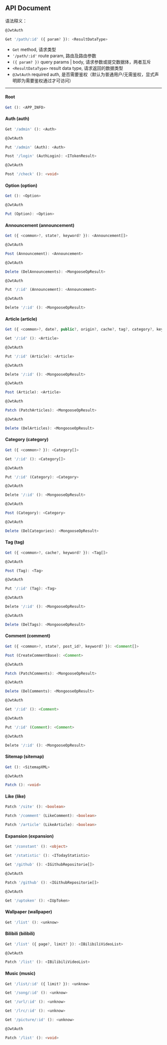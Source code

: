 
## API Document

语法释义：

```ts
@JwtAuth

Get '/path/:id' ({ param? }): <ResultDataType>
```

- `Get` method, 请求类型
- `'/path/:id'` route param, 路由及路由参数
- `({ param? })` query params | body, 请求参数或提交数据体，两者互斥
- `<ResultDataType>` result data type, 请求返回的数据类型
- `@JwtAuth` required auth, 是否需要鉴权（默认为普通用户/无需鉴权，显式声明即为需要鉴权通过才可访问）

---

#### Root
  ```ts
  Get (): <APP_INFO>
  ```

#### Auth (auth)
  ```ts
  Get '/admin' (): <Auth>
  ```
  ```ts
  @JwtAuth
  
  Put '/admin' (Auth): <Auth>
  ```
  ```ts
  Post '/login' (AuthLogin): <ITokenResult>
  ```
  ```ts
  @JwtAuth
  
  Post '/check' (): <void>
  ```

#### Option (option)
  ```ts
  Get (): <Option>
  ```
  ```ts
  @JwtAuth
  
  Put (Option): <Option>
  ```

#### Announcement (announcement)
  ```ts
  Get ({ <common>?, state?, keyword? }): <Announcement[]>
  ```
  ```ts
  @JwtAuth
  
  Post (Announcement): <Announcement>
  ```
  ```ts
  @JwtAuth
  
  Delete (DelAnnouncements): <MongooseOpResult>
  ```
  ```ts
  @JwtAuth
  
  Put '/:id' (Announcement): <Announcement>
  ```
  ```ts
  @JwtAuth
  
  Delete '/:id' (): <MongooseOpResult>
  ```

#### Article (article)
  ```ts
  Get ({ <common>?, date?, public?, origin?, cache?, tag?, category?, keyword?, tag_slug?, category_slug? }): <Article[]>
  ```
  ```ts
  Get '/:id' (): <Article>
  ```
  ```ts
  @JwtAuth
  
  Put '/:id' (Article): <Article>
  ```
  ```ts
  @JwtAuth
  
  Delete '/:id' (): <MongooseOpResult>
  ```
  ```ts
  @JwtAuth
  
  Post (Article): <Article>
  ```
  ```ts
  @JwtAuth
  
  Patch (PatchArticles): <MongooseOpResult>
  ```
  ```ts
  @JwtAuth
  
  Delete (DelArticles): <MongooseOpResult>
  ```

#### Category (category)
  ```ts
  Get ({ <common>? }): <Category[]>
  ```
  ```ts
  Get '/:id' (): <Category[]>
  ```
  ```ts
  @JwtAuth
  
  Put '/:id' (Category): <Category>
  ```
  ```ts
  @JwtAuth
  
  Delete '/:id' (): <MongooseOpResult>
  ```
  ```ts
  @JwtAuth
  
  Post (Category): <Category>
  ```
  ```ts
  @JwtAuth
  
  Delete (DelCategories): <MongooseOpResult>
  ```

#### Tag (tag)
  ```ts
  Get ({ <common>?, cache?, keyword? }): <Tag[]>
  ```
  ```ts
  @JwtAuth
  
  Post (Tag): <Tag>
  ```
  ```ts
  @JwtAuth
  
  Put '/:id' (Tag): <Tag>
  ```
  ```ts
  @JwtAuth
  
  Delete '/:id' (): <MongooseOpResult>
  ```
  ```ts
  @JwtAuth
  
  Delete (DelTags): <MongooseOpResult>
  ```

#### Comment (comment)
  ```ts
  Get ({ <common>?, state?, post_id?, keyword? }): <Comment[]>
  ```
  ```ts
  Post (CreateCommentBase): <Comment>
  ```
  ```ts
  @JwtAuth
  
  Patch (PatchComments): <MongooseOpResult>
  ```
  ```ts
  @JwtAuth
  
  Delete (DelComments): <MongooseOpResult>
  ```
  ```ts
  @JwtAuth
  
  Get '/:id' (): <Comment>
  ```
  ```ts
  @JwtAuth
  
  Put '/:id' (Comment): <Comment>
  ```
  ```ts
  @JwtAuth
  
  Delete '/:id' (): <MongooseOpResult>
  ```

#### Sitemap (sitemap)
  ```ts
  Get (): <SitemapXML>
  ```
  ```ts
  @JwtAuth
  
  Patch (): <void>
  ```

#### Like (like)
  ```ts
  Patch '/site' (): <boolean>
  ```
  ```ts
  Patch '/comment' (LikeComment): <boolean>
  ```
  ```ts
  Patch '/article' (LikeArticle): <boolean>
  ```

#### Expansion (expansion)
  ```ts
  Get '/constant' (): <object>
  ```
  ```ts
  Get '/statistic' (): <ITodayStatistic>
  ```
  ```ts
  Get '/github' (): <IGithubRepositorie[]>
  ```
  ```ts
  @JwtAuth
  
  Patch '/github' (): <IGithubRepositorie[]>
  ```
  ```ts
  @JwtAuth
  
  Get '/uptoken' (): <IUpToken>
  ```

#### Wallpaper (wallpaper)
  ```ts
  Get '/list' (): <unknow>
  ```

#### Bilibili (bilibili)
  ```ts
  Get '/list' ({ page?, limit? }): <IBilibiliVideoList>
  ```
  ```ts
  @JwtAuth
  
  Patch '/list' (): <IBilibiliVideoList>
  ```

#### Music (music)
  ```ts
  Get '/list/:id' ({ limit? }): <unknow>
  ```
  ```ts
  Get '/song/:id' (): <unknow>
  ```
  ```ts
  Get '/url/:id' (): <unknow>
  ```
  ```ts
  Get '/lrc/:id' (): <unknow>
  ```
  ```ts
  Get '/picture/:id' (): <unknow>
  ```
  ```ts
  @JwtAuth
  
  Patch '/list' (): <void>
  ```
